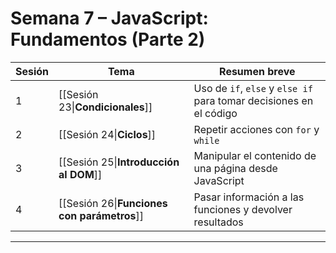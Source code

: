 # Semana 7 – JavaScript: Fundamentos (Parte 2)

| Sesión | Tema                                                  | Resumen breve                                                      |
|--------|-------------------------------------------------------|--------------------------------------------------------------------|
| 1      | [[Sesión 23\|**Condicionales**]]                      | Uso de `if`, `else` y `else if` para tomar decisiones en el código |
| 2      | [[Sesión 24\|**Ciclos**]]                             | Repetir acciones con `for` y `while`                               |
| 3      | [[Sesión 25\|**Introducción al DOM**]]                | Manipular el contenido de una página desde JavaScript              |
| 4      | [[Sesión 26\|**Funciones con parámetros**]]           | Pasar información a las funciones y devolver resultados            |

---